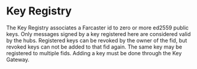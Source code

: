 # Key Registry

The Key Registry associates a Farcaster id to zero or more ed2559 public keys. Only messages signed by a key registered here are considered valid by the hubs. Registered keys can be revoked by the owner of the fid, but revoked keys can not be added to that fid again. The same key may be registered to multiple fids. Adding a key must be done through the Key Gateway.



<BonadocsWidget
  widgetConfigUri="ipfs://QmbkLmT1vU9QocuL4Zn3v8zhY4jCe3RrYBz8B8RzGWTJJX"
  contract="0xee162"
  functionKey="0xee162.function.0xb5775561"
/>
<BonadocsWidget
  widgetConfigUri="ipfs://QmbkLmT1vU9QocuL4Zn3v8zhY4jCe3RrYBz8B8RzGWTJJX"
  contract="0xee162"
  functionKey="0xee162.function.0xffa1ad74"
/>
<BonadocsWidget
  widgetConfigUri="ipfs://QmbkLmT1vU9QocuL4Zn3v8zhY4jCe3RrYBz8B8RzGWTJJX"
  contract="0xee162"
  functionKey="0xee162.function.0x79ba5097"
/>
<BonadocsWidget
  widgetConfigUri="ipfs://QmbkLmT1vU9QocuL4Zn3v8zhY4jCe3RrYBz8B8RzGWTJJX"
  contract="0xee162"
  functionKey="0xee162.function.0x78e890ba"
/>
<BonadocsWidget
  widgetConfigUri="ipfs://QmbkLmT1vU9QocuL4Zn3v8zhY4jCe3RrYBz8B8RzGWTJJX"
  contract="0xee162"
  functionKey="0xee162.function.0x84b0196e"
/>
<BonadocsWidget
  widgetConfigUri="ipfs://QmbkLmT1vU9QocuL4Zn3v8zhY4jCe3RrYBz8B8RzGWTJJX"
  contract="0xee162"
  functionKey="0xee162.function.0x47cf8d4d"
/>
<BonadocsWidget
  widgetConfigUri="ipfs://QmbkLmT1vU9QocuL4Zn3v8zhY4jCe3RrYBz8B8RzGWTJJX"
  contract="0xee162"
  functionKey="0xee162.function.0x95e7549f"
/>
<BonadocsWidget
  widgetConfigUri="ipfs://QmbkLmT1vU9QocuL4Zn3v8zhY4jCe3RrYBz8B8RzGWTJJX"
  contract="0xee162"
  functionKey="0xee162.function.0xa06db7dc"
/>
<BonadocsWidget
  widgetConfigUri="ipfs://QmbkLmT1vU9QocuL4Zn3v8zhY4jCe3RrYBz8B8RzGWTJJX"
  contract="0xee162"
  functionKey="0xee162.function.0x0aa13b8c"
/>
<BonadocsWidget
  widgetConfigUri="ipfs://QmbkLmT1vU9QocuL4Zn3v8zhY4jCe3RrYBz8B8RzGWTJJX"
  contract="0xee162"
  functionKey="0xee162.function.0xb06faf62"
/>
<BonadocsWidget
  widgetConfigUri="ipfs://QmbkLmT1vU9QocuL4Zn3v8zhY4jCe3RrYBz8B8RzGWTJJX"
  contract="0xee162"
  functionKey="0xee162.function.0x80334737"
/>
<BonadocsWidget
  widgetConfigUri="ipfs://QmbkLmT1vU9QocuL4Zn3v8zhY4jCe3RrYBz8B8RzGWTJJX"
  contract="0xee162"
  functionKey="0xee162.function.0xe33acf38"
/>
<BonadocsWidget
  widgetConfigUri="ipfs://QmbkLmT1vU9QocuL4Zn3v8zhY4jCe3RrYBz8B8RzGWTJJX"
  contract="0xee162"
  functionKey="0xee162.function.0x8fd3ab80"
/>
<BonadocsWidget
  widgetConfigUri="ipfs://QmbkLmT1vU9QocuL4Zn3v8zhY4jCe3RrYBz8B8RzGWTJJX"
  contract="0xee162"
  functionKey="0xee162.function.0x8b21e484"
/>
<BonadocsWidget
  widgetConfigUri="ipfs://QmbkLmT1vU9QocuL4Zn3v8zhY4jCe3RrYBz8B8RzGWTJJX"
  contract="0xee162"
  functionKey="0xee162.function.0x7cd07e47"
/>
<BonadocsWidget
  widgetConfigUri="ipfs://QmbkLmT1vU9QocuL4Zn3v8zhY4jCe3RrYBz8B8RzGWTJJX"
  contract="0xee162"
  functionKey="0xee162.function.0x8da5cb5b"
/>
<BonadocsWidget
  widgetConfigUri="ipfs://QmbkLmT1vU9QocuL4Zn3v8zhY4jCe3RrYBz8B8RzGWTJJX"
  contract="0xee162"
  functionKey="0xee162.function.0x8456cb59"
/>
<BonadocsWidget
  widgetConfigUri="ipfs://QmbkLmT1vU9QocuL4Zn3v8zhY4jCe3RrYBz8B8RzGWTJJX"
  contract="0xee162"
  functionKey="0xee162.function.0x5c975abb"
/>
<BonadocsWidget
  widgetConfigUri="ipfs://QmbkLmT1vU9QocuL4Zn3v8zhY4jCe3RrYBz8B8RzGWTJJX"
  contract="0xee162"
  functionKey="0xee162.function.0xe30c3978"
/>
<BonadocsWidget
  widgetConfigUri="ipfs://QmbkLmT1vU9QocuL4Zn3v8zhY4jCe3RrYBz8B8RzGWTJJX"
  contract="0xee162"
  functionKey="0xee162.function.0x715018a6"
/>
<BonadocsWidget
  widgetConfigUri="ipfs://QmbkLmT1vU9QocuL4Zn3v8zhY4jCe3RrYBz8B8RzGWTJJX"
  contract="0xee162"
  functionKey="0xee162.function.0x3f4ba83a"
/>
<BonadocsWidget
  widgetConfigUri="ipfs://QmbkLmT1vU9QocuL4Zn3v8zhY4jCe3RrYBz8B8RzGWTJJX"
  contract="0xee162"
  functionKey="0xee162.function.0x69615a4c"
/>
<BonadocsWidget
  widgetConfigUri="ipfs://QmbkLmT1vU9QocuL4Zn3v8zhY4jCe3RrYBz8B8RzGWTJJX"
  contract="0xee162"
  functionKey="0xee162.function.0x708e9c70"
/>
<BonadocsWidget
  widgetConfigUri="ipfs://QmbkLmT1vU9QocuL4Zn3v8zhY4jCe3RrYBz8B8RzGWTJJX"
  contract="0xee162"
  functionKey="0xee162.function.0x46b3f429"
/>
<BonadocsWidget
  widgetConfigUri="ipfs://QmbkLmT1vU9QocuL4Zn3v8zhY4jCe3RrYBz8B8RzGWTJJX"
  contract="0xee162"
  functionKey="0xee162.function.0x81749468"
/>
<BonadocsWidget
  widgetConfigUri="ipfs://QmbkLmT1vU9QocuL4Zn3v8zhY4jCe3RrYBz8B8RzGWTJJX"
  contract="0xee162"
  functionKey="0xee162.function.0xb221dac4"
/>
<BonadocsWidget
  widgetConfigUri="ipfs://QmbkLmT1vU9QocuL4Zn3v8zhY4jCe3RrYBz8B8RzGWTJJX"
  contract="0xee162"
  functionKey="0xee162.function.0x23cf3118"
/>
<BonadocsWidget
  widgetConfigUri="ipfs://QmbkLmT1vU9QocuL4Zn3v8zhY4jCe3RrYBz8B8RzGWTJJX"
  contract="0xee162"
  functionKey="0xee162.function.0x787bd966"
/>
<BonadocsWidget
  widgetConfigUri="ipfs://QmbkLmT1vU9QocuL4Zn3v8zhY4jCe3RrYBz8B8RzGWTJJX"
  contract="0xee162"
  functionKey="0xee162.function.0x207e3d69"
/>
<BonadocsWidget
  widgetConfigUri="ipfs://QmbkLmT1vU9QocuL4Zn3v8zhY4jCe3RrYBz8B8RzGWTJJX"
  contract="0xee162"
  functionKey="0xee162.function.0xa526d83b"
/>
<BonadocsWidget
  widgetConfigUri="ipfs://QmbkLmT1vU9QocuL4Zn3v8zhY4jCe3RrYBz8B8RzGWTJJX"
  contract="0xee162"
  functionKey="0xee162.function.0x0633b14a"
/>
<BonadocsWidget
  widgetConfigUri="ipfs://QmbkLmT1vU9QocuL4Zn3v8zhY4jCe3RrYBz8B8RzGWTJJX"
  contract="0xee162"
  functionKey="0xee162.function.0x71404156"
/>
<BonadocsWidget
  widgetConfigUri="ipfs://QmbkLmT1vU9QocuL4Zn3v8zhY4jCe3RrYBz8B8RzGWTJJX"
  contract="0xee162"
  functionKey="0xee162.function.0xf2fde38b"
/>
<BonadocsWidget
  widgetConfigUri="ipfs://QmbkLmT1vU9QocuL4Zn3v8zhY4jCe3RrYBz8B8RzGWTJJX"
  contract="0xee162"
  functionKey="0xee162.function.0x7ecebe00"
/>
<BonadocsWidget
  widgetConfigUri="ipfs://QmbkLmT1vU9QocuL4Zn3v8zhY4jCe3RrYBz8B8RzGWTJJX"
  contract="0xee162"
  functionKey="0xee162.function.0x58edef4c"
/>
<BonadocsWidget
  widgetConfigUri="ipfs://QmbkLmT1vU9QocuL4Zn3v8zhY4jCe3RrYBz8B8RzGWTJJX"
  contract="0xee162"
  functionKey="0xee162.function.0x4980f288"
/>
<BonadocsWidget
  widgetConfigUri="ipfs://QmbkLmT1vU9QocuL4Zn3v8zhY4jCe3RrYBz8B8RzGWTJJX"
  contract="0xee162"
  functionKey="0xee162.function.0xd4c04809"
/>
<BonadocsWidget
  widgetConfigUri="ipfs://QmbkLmT1vU9QocuL4Zn3v8zhY4jCe3RrYBz8B8RzGWTJJX"
  contract="0xee162"
  functionKey="0xee162.function.0xac34cc5a"
/>
<BonadocsWidget
  widgetConfigUri="ipfs://QmbkLmT1vU9QocuL4Zn3v8zhY4jCe3RrYBz8B8RzGWTJJX"
  contract="0xee162"
  functionKey="0xee162.function.0x0e24e34c"
/>
<BonadocsWidget
  widgetConfigUri="ipfs://QmbkLmT1vU9QocuL4Zn3v8zhY4jCe3RrYBz8B8RzGWTJJX"
  contract="0xee162"
  functionKey="0xee162.function.0x0ea9442c"
/>
<BonadocsWidget
  widgetConfigUri="ipfs://QmbkLmT1vU9QocuL4Zn3v8zhY4jCe3RrYBz8B8RzGWTJJX"
  contract="0xee162"
  functionKey="0xee162.function.0xf27995e3"
/>
<BonadocsWidget
  widgetConfigUri="ipfs://QmbkLmT1vU9QocuL4Zn3v8zhY4jCe3RrYBz8B8RzGWTJJX"
  contract="0xee162"
  functionKey="0xee162.function.0x1f64222f"
/>
<BonadocsWidget
  widgetConfigUri="ipfs://QmbkLmT1vU9QocuL4Zn3v8zhY4jCe3RrYBz8B8RzGWTJJX"
  contract="0xee162"
  functionKey="0xee162.function.0x6840b75e"
/>
<BonadocsWidget
  widgetConfigUri="ipfs://QmbkLmT1vU9QocuL4Zn3v8zhY4jCe3RrYBz8B8RzGWTJJX"
  contract="0xee162"
  functionKey="0xee162.function.0x368ab610"
/>
<BonadocsWidget
  widgetConfigUri="ipfs://QmbkLmT1vU9QocuL4Zn3v8zhY4jCe3RrYBz8B8RzGWTJJX"
  contract="0xee162"
  functionKey="0xee162.function.0xd8810395"
/>